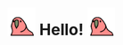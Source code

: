 # <img src="https://raw.githubusercontent.com/LASKAV/LASKAV/main/ime/6oa.gif" width="10%"/> **Hello!** <img src="https://raw.githubusercontent.com/LASKAV/LASKAV/main/ime/6oa.gif" width="10%"/> <br>
